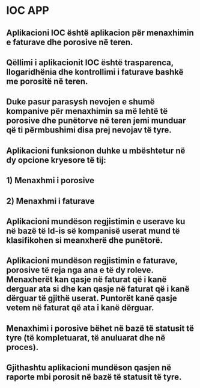 # IOC APP

## Aplikacioni IOC është aplikacion për menaxhimin e faturave dhe porosive në teren.
## Qëllimi i aplikacionit IOC është trasparenca, llogaridhënia dhe kontrollimi i faturave bashkë me porositë në teren.
## Duke pasur parasysh nevojen e shumë kompanive për menaxhimin sa më lehtë të porosive dhe punëtorve në teren jemi munduar që ti përmbushimi disa prej nevojav të tyre.
## Aplikacioni funksionon duhke u mbështetur në dy opcione kryesore të tij:

## 1) Menaxhmi i porosive 
## 2) Menaxhmi i faturave

## Aplikacioni mundëson regjistimin e userave ku në bazë të Id-is së kompanisë userat mund të klasifikohen si meanxherë dhe punëtorë.

## Aplikacioni mundëson regjistimin e faturave, porosive të reja nga ana e të dy roleve. Menaxherët kan qasje në faturat që i kanë derguar ata si dhe kan qasje në faturat që i kanë dërguar të gjithë userat. Puntorët kanë qasje vetem në faturat që ata i kanë dërguar.

## Menaxhimi i porosive bëhet në bazë të statusit të tyre (të kompletuarat, të anuluarat dhe në proces).

## Gjithashtu aplikacioni mundëson qasjen në raporte mbi porosit në bazë të statusit të tyre.
